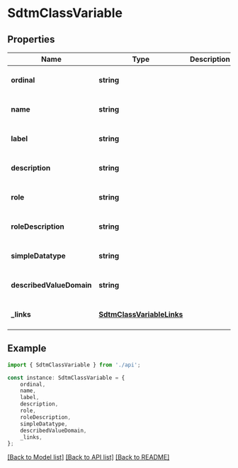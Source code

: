 # SdtmClassVariable


## Properties

Name | Type | Description | Notes
------------ | ------------- | ------------- | -------------
**ordinal** | **string** |  | [optional] [default to undefined]
**name** | **string** |  | [optional] [default to undefined]
**label** | **string** |  | [optional] [default to undefined]
**description** | **string** |  | [optional] [default to undefined]
**role** | **string** |  | [optional] [default to undefined]
**roleDescription** | **string** |  | [optional] [default to undefined]
**simpleDatatype** | **string** |  | [optional] [default to undefined]
**describedValueDomain** | **string** |  | [optional] [default to undefined]
**_links** | [**SdtmClassVariableLinks**](SdtmClassVariableLinks.md) |  | [optional] [default to undefined]

## Example

```typescript
import { SdtmClassVariable } from './api';

const instance: SdtmClassVariable = {
    ordinal,
    name,
    label,
    description,
    role,
    roleDescription,
    simpleDatatype,
    describedValueDomain,
    _links,
};
```

[[Back to Model list]](../README.md#documentation-for-models) [[Back to API list]](../README.md#documentation-for-api-endpoints) [[Back to README]](../README.md)
